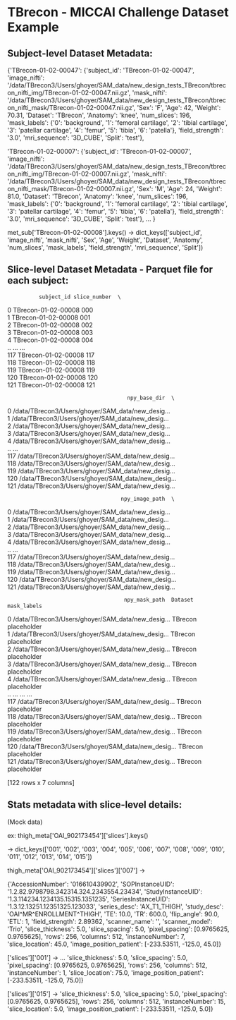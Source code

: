 # TBrecon - MICCAI Challenge Dataset Example

## Subject-level Dataset Metadata:

{'TBrecon-01-02-00047': {'subject_id': 'TBrecon-01-02-00047',
  'image_nifti': '/data/TBrecon3/Users/ghoyer/SAM_data/new_design_tests_TBrecon/tbrecon_nifti_img/TBrecon-01-02-00047.nii.gz',
  'mask_nifti': '/data/TBrecon3/Users/ghoyer/SAM_data/new_design_tests_TBrecon/tbrecon_nifti_mask/TBrecon-01-02-00047.nii.gz',
  'Sex': 'F',
  'Age': 42,
  'Weight': 70.31,
  'Dataset': 'TBrecon',
  'Anatomy': 'knee',
  'num_slices': 196,
  'mask_labels': {'0': 'background',
   '1': 'femoral cartilage',
   '2': 'tibial cartilage',
   '3': 'patellar cartilage',
   '4': 'femur',
   '5': 'tibia',
   '6': 'patella'},
  'field_strength': '3.0',
  'mri_sequence': '3D_CUBE',
  'Split': 'test'},

  'TBrecon-01-02-00007': {'subject_id': 'TBrecon-01-02-00007',
  'image_nifti': '/data/TBrecon3/Users/ghoyer/SAM_data/new_design_tests_TBrecon/tbrecon_nifti_img/TBrecon-01-02-00007.nii.gz',
  'mask_nifti': '/data/TBrecon3/Users/ghoyer/SAM_data/new_design_tests_TBrecon/tbrecon_nifti_mask/TBrecon-01-02-00007.nii.gz',
  'Sex': 'M',
  'Age': 24,
  'Weight': 81.0,
  'Dataset': 'TBrecon',
  'Anatomy': 'knee',
  'num_slices': 196,
  'mask_labels': {'0': 'background',
   '1': 'femoral cartilage',
   '2': 'tibial cartilage',
   '3': 'patellar cartilage',
   '4': 'femur',
   '5': 'tibia',
   '6': 'patella'},
  'field_strength': '3.0',
  'mri_sequence': '3D_CUBE',
  'Split': 'test'},
  ...
}

met_sub['TBrecon-01-02-00008'].keys() ->
dict_keys(['subject_id', 'image_nifti', 'mask_nifti', 'Sex', 'Age', 'Weight', 'Dataset', 'Anatomy', 'num_slices', 'mask_labels', 'field_strength', 'mri_sequence', 'Split'])



## Slice-level Dataset Metadata - Parquet file for each subject:

              subject_id slice_number  \
0    TBrecon-01-02-00008          000   
1    TBrecon-01-02-00008          001   
2    TBrecon-01-02-00008          002   
3    TBrecon-01-02-00008          003   
4    TBrecon-01-02-00008          004   
..                   ...          ...   
117  TBrecon-01-02-00008          117   
118  TBrecon-01-02-00008          118   
119  TBrecon-01-02-00008          119   
120  TBrecon-01-02-00008          120   
121  TBrecon-01-02-00008          121   

                                          npy_base_dir  \
0    /data/TBrecon3/Users/ghoyer/SAM_data/new_desig...   
1    /data/TBrecon3/Users/ghoyer/SAM_data/new_desig...   
2    /data/TBrecon3/Users/ghoyer/SAM_data/new_desig...   
3    /data/TBrecon3/Users/ghoyer/SAM_data/new_desig...   
4    /data/TBrecon3/Users/ghoyer/SAM_data/new_desig...   
..                                                 ...   
117  /data/TBrecon3/Users/ghoyer/SAM_data/new_desig...   
118  /data/TBrecon3/Users/ghoyer/SAM_data/new_desig...   
119  /data/TBrecon3/Users/ghoyer/SAM_data/new_desig...   
120  /data/TBrecon3/Users/ghoyer/SAM_data/new_desig...   
121  /data/TBrecon3/Users/ghoyer/SAM_data/new_desig...   

                                        npy_image_path  \
0    /data/TBrecon3/Users/ghoyer/SAM_data/new_desig...   
1    /data/TBrecon3/Users/ghoyer/SAM_data/new_desig...   
2    /data/TBrecon3/Users/ghoyer/SAM_data/new_desig...   
3    /data/TBrecon3/Users/ghoyer/SAM_data/new_desig...   
4    /data/TBrecon3/Users/ghoyer/SAM_data/new_desig...   
..                                                 ...   
117  /data/TBrecon3/Users/ghoyer/SAM_data/new_desig...   
118  /data/TBrecon3/Users/ghoyer/SAM_data/new_desig...   
119  /data/TBrecon3/Users/ghoyer/SAM_data/new_desig...   
120  /data/TBrecon3/Users/ghoyer/SAM_data/new_desig...   
121  /data/TBrecon3/Users/ghoyer/SAM_data/new_desig...   

                                         npy_mask_path  Dataset  mask_labels  
0    /data/TBrecon3/Users/ghoyer/SAM_data/new_desig...  TBrecon  placeholder  
1    /data/TBrecon3/Users/ghoyer/SAM_data/new_desig...  TBrecon  placeholder  
2    /data/TBrecon3/Users/ghoyer/SAM_data/new_desig...  TBrecon  placeholder  
3    /data/TBrecon3/Users/ghoyer/SAM_data/new_desig...  TBrecon  placeholder  
4    /data/TBrecon3/Users/ghoyer/SAM_data/new_desig...  TBrecon  placeholder  
..                                                 ...      ...          ...  
117  /data/TBrecon3/Users/ghoyer/SAM_data/new_desig...  TBrecon  placeholder  
118  /data/TBrecon3/Users/ghoyer/SAM_data/new_desig...  TBrecon  placeholder  
119  /data/TBrecon3/Users/ghoyer/SAM_data/new_desig...  TBrecon  placeholder  
120  /data/TBrecon3/Users/ghoyer/SAM_data/new_desig...  TBrecon  placeholder  
121  /data/TBrecon3/Users/ghoyer/SAM_data/new_desig...  TBrecon  placeholder  

[122 rows x 7 columns]



## Stats metadata with slice-level details:
(Mock data)

ex: thigh_meta['OAI_902173454']['slices'].keys()

-> dict_keys(['001', '002', '003', '004', '005', '006', '007', '008', '009', '010', '011', '012', '013', '014', '015'])

thigh_meta['OAI_902173454']['slices']['007']
->

{'AccessionNumber': '016610439902',
 'SOPInstanceUID': '1.2.82.9798798.342314.324.2343554.23434',
 'StudyInstanceUID': '1.3.114234.1234135.15315.1351235',
 'SeriesInstanceUID': '1.3.12.13251.12351325.123033',
 'series_desc': 'AX_T1_THIGH',
 'study_desc': 'OAI^MR^ENROLLMENT^THIGH',
 'TE': 10.0,
 'TR': 600.0,
 'flip_angle': 90.0,
 'ETL': 1,
 'field_strength': 2.89362,
 'scanner_name': '',
 'scanner_model': 'Trio',
 'slice_thickness': 5.0,
 'slice_spacing': 5.0,
 'pixel_spacing': [0.9765625, 0.9765625],
 'rows': 256,
 'columns': 512,
 'instanceNumber': 7,
 'slice_location': 45.0,
 'image_position_patient': [-233.53511, -125.0, 45.0]}


 ['slices']['001'] ->
 ...
  'slice_thickness': 5.0,
 'slice_spacing': 5.0,
 'pixel_spacing': [0.9765625, 0.9765625],
 'rows': 256,
 'columns': 512,
 'instanceNumber': 1,
 'slice_location': 75.0,
 'image_position_patient': [-233.53511, -125.0, 75.0]}


 ['slices']['015'] ->
  'slice_thickness': 5.0,
 'slice_spacing': 5.0,
 'pixel_spacing': [0.9765625, 0.9765625],
 'rows': 256,
 'columns': 512,
 'instanceNumber': 15,
 'slice_location': 5.0,
 'image_position_patient': [-233.53511, -125.0, 5.0]}